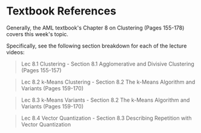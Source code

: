  # Textbook References

Generally, the AML textbook's Chapter 8 on Clustering (Pages 155-178) covers this week's topic.

Specifically, see the following section breakdown for each of the lecture videos:

> Lec 8.1 Clustering - Section 8.1 Agglomerative and Divisive Clustering (Pages 155-157)

> Lec 8.2 k-Means Clustering - Section 8.2 The k-Means Algorithm and Variants (Pages 159-170)

> Lec 8.3 k-Means Variants - Section 8.2 The k-Means Algorithm and Variants (Pages 159-170)

> Lec 8.4 Vector Quantization - Section 8.3 Describing Repetition with Vector Quantization